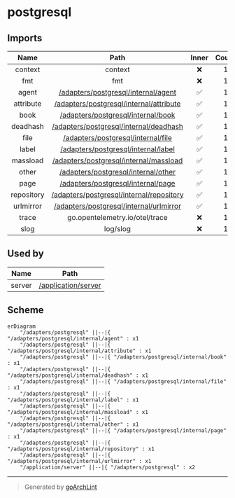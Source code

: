 # postgresql

## Imports

|    Name    |                                     Path                                      | Inner | Count |
|:----------:|:-----------------------------------------------------------------------------:|:-----:|:-----:|
|  context   |                                    context                                    |  ❌   |   1   |
|    fmt     |                                      fmt                                      |  ❌   |   1   |
|   agent    |      [/adapters/postgresql/internal/agent](postgresql/internal/agent.md)      |  ✅   |   1   |
| attribute  |  [/adapters/postgresql/internal/attribute](postgresql/internal/attribute.md)  |  ✅   |   1   |
|    book    |       [/adapters/postgresql/internal/book](postgresql/internal/book.md)       |  ✅   |   1   |
|  deadhash  |   [/adapters/postgresql/internal/deadhash](postgresql/internal/deadhash.md)   |  ✅   |   1   |
|    file    |       [/adapters/postgresql/internal/file](postgresql/internal/file.md)       |  ✅   |   1   |
|   label    |      [/adapters/postgresql/internal/label](postgresql/internal/label.md)      |  ✅   |   1   |
|  massload  |   [/adapters/postgresql/internal/massload](postgresql/internal/massload.md)   |  ✅   |   1   |
|   other    |      [/adapters/postgresql/internal/other](postgresql/internal/other.md)      |  ✅   |   1   |
|    page    |       [/adapters/postgresql/internal/page](postgresql/internal/page.md)       |  ✅   |   1   |
| repository | [/adapters/postgresql/internal/repository](postgresql/internal/repository.md) |  ✅   |   1   |
| urlmirror  |  [/adapters/postgresql/internal/urlmirror](postgresql/internal/urlmirror.md)  |  ✅   |   1   |
|   trace    |                        go.opentelemetry.io/otel/trace                         |  ❌   |   1   |
|    slog    |                                   log/slog                                    |  ❌   |   1   |

## Used by

|  Name  |                      Path                       |
|:------:|:-----------------------------------------------:|
| server | [/application/server](../application/server.md) |

## Scheme

```mermaid
erDiagram
    "/adapters/postgresql" ||--|{ "/adapters/postgresql/internal/agent" : x1
    "/adapters/postgresql" ||--|{ "/adapters/postgresql/internal/attribute" : x1
    "/adapters/postgresql" ||--|{ "/adapters/postgresql/internal/book" : x1
    "/adapters/postgresql" ||--|{ "/adapters/postgresql/internal/deadhash" : x1
    "/adapters/postgresql" ||--|{ "/adapters/postgresql/internal/file" : x1
    "/adapters/postgresql" ||--|{ "/adapters/postgresql/internal/label" : x1
    "/adapters/postgresql" ||--|{ "/adapters/postgresql/internal/massload" : x1
    "/adapters/postgresql" ||--|{ "/adapters/postgresql/internal/other" : x1
    "/adapters/postgresql" ||--|{ "/adapters/postgresql/internal/page" : x1
    "/adapters/postgresql" ||--|{ "/adapters/postgresql/internal/repository" : x1
    "/adapters/postgresql" ||--|{ "/adapters/postgresql/internal/urlmirror" : x1
    "/application/server" ||--|{ "/adapters/postgresql" : x2
```

---

> Generated by [goArchLint](https://github.com/gbh007/goarchlint)
